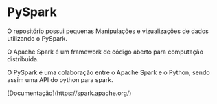 # PySpark
O repositório possui pequenas Manipulações e vizualizações de dados utilizando o PySpark. <p>O Apache Spark é um framework de código aberto para computação distribuida. <p>O PySpark é uma colaboração entre o Apache Spark e o Python, sendo assim uma API do python para spark.
<p>[Documentação](https://spark.apache.org/)
